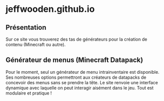 # jeffwooden.github.io
## Présentation
Sur ce site vous trouverez des tas de générateurs pour la création de contenu (Minecraft ou autre).
## Générateur de menus (Minecraft Datapack)
Pour le moment, seul un générateur de menu intrainventaire est disponible. Ses nombreuses options permettront aux créateurs de datapacks de concevoir des menus sans se prendre la tête. Le site renvoie une interface dynamique avec laquelle on peut interagir aisément dans le jeu. Tout est modulaire et pratique !

